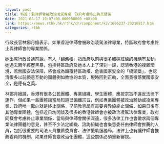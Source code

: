 ```yaml
---
layout: post
title: 特首：若律師會被政治凌駕專業　政府考慮終止與其關係
date: 2021-08-17 10:07:00.000000000 +08:00
link: https://news.rthk.hk/rthk/ch/component/k2/1606237-20210817.htm
categories: rthk
---
```


行政長官林鄭月娥表示，如果香港律師會被政治凌駕法律專業，特區政府會考慮終止與律師會的專業關係。

她出席行政會議前說，有人「翻舊帳」指政府以前與很多觸碰紅線的機構有互動，她過去兩年經歷黑暴，包括特區政府及她本人上了深刻一課，認清香港的複雜環境，若無國安法保障，將會成為顛覆特區政權、危害國家安全的「橋頭堡」，也認清很多以前願意互動的團體例如教協的本質，現時回到正軌，全面貫徹落實國家安全，是應有之義。

林鄭月娥說，香港有很多公民團體、專業組織、學生團體，應按宗旨不違反法律下運作，但如果一些團體讓當局知道已偏離宗旨，例如專業團體被政治騎劫或凌駕專業，政府唯一取向就是終止關係，早前教育局有需要與教協終止關係，如果日後有其他專業團體，包括近日坊間談及很多的香港律師會亦被政治凌駕法律專業，政府同樣會考慮終止專業關係，當局與律師會關係深遠，很多法律工作也會徵求兩個專業法律團體的意見，甚至不少法定組織、諮詢組織也會樂意委任由律師會推薦的人員，包括很重要的司法人員推薦委員會、法律援助服務局，法律上也有讓律師會推薦委員的機制，如果律師會變政治化團體，這些關係必須重新審視。

